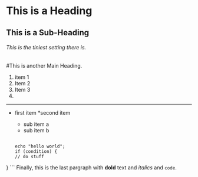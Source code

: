 # This is a Heading 
## This is a Sub-Heading

###### This is the tiniest setting there is. 

#This is another Main Heading. 

1. item 1
1. Item 2
1. Item 3
1.

---

* first item
*second item 
	* sub item a
	* sub item b

	```

	echo "hello world";
	if (condition) {
	// do stuff
}
	```
Finally, this is the last pargraph with **dold** text and *italics* and `code`.

